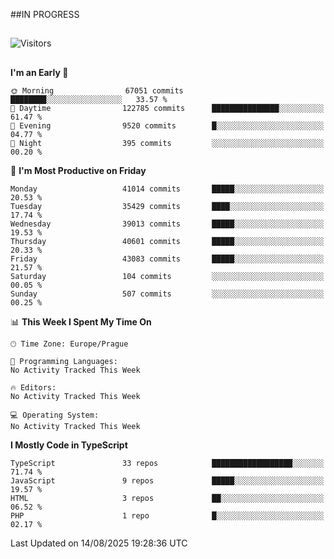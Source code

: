 ##IN PROGRESS
##
![Visitors](https://komarev.com/ghpvc/?username=petrbui&style=for-the-badge&label=Visitors+👀)



##
<!--
[![My GitHub stats](https://github-readme-stats.vercel.app/api?username=petrbui&theme=github_dark)](https://github.com/anuraghazra/github-readme-stats)

[![My wakatime stats](https://github-readme-stats.vercel.app/api/wakatime?username=petrbui&theme=github_dark)](https://github.com/anuraghazra/github-readme-stats)
-->
<!--START_SECTION:waka-->
**I'm an Early 🐤** 

```text
🌞 Morning                67051 commits       ████████░░░░░░░░░░░░░░░░░   33.57 % 
🌆 Daytime                122785 commits      ███████████████░░░░░░░░░░   61.47 % 
🌃 Evening                9520 commits        █░░░░░░░░░░░░░░░░░░░░░░░░   04.77 % 
🌙 Night                  395 commits         ░░░░░░░░░░░░░░░░░░░░░░░░░   00.20 % 
```
📅 **I'm Most Productive on Friday** 

```text
Monday                   41014 commits       █████░░░░░░░░░░░░░░░░░░░░   20.53 % 
Tuesday                  35429 commits       ████░░░░░░░░░░░░░░░░░░░░░   17.74 % 
Wednesday                39013 commits       █████░░░░░░░░░░░░░░░░░░░░   19.53 % 
Thursday                 40601 commits       █████░░░░░░░░░░░░░░░░░░░░   20.33 % 
Friday                   43083 commits       █████░░░░░░░░░░░░░░░░░░░░   21.57 % 
Saturday                 104 commits         ░░░░░░░░░░░░░░░░░░░░░░░░░   00.05 % 
Sunday                   507 commits         ░░░░░░░░░░░░░░░░░░░░░░░░░   00.25 % 
```


📊 **This Week I Spent My Time On** 

```text
🕑︎ Time Zone: Europe/Prague

💬 Programming Languages: 
No Activity Tracked This Week

🔥 Editors: 
No Activity Tracked This Week

💻 Operating System: 
No Activity Tracked This Week
```

**I Mostly Code in TypeScript** 

```text
TypeScript               33 repos            ██████████████████░░░░░░░   71.74 % 
JavaScript               9 repos             █████░░░░░░░░░░░░░░░░░░░░   19.57 % 
HTML                     3 repos             ██░░░░░░░░░░░░░░░░░░░░░░░   06.52 % 
PHP                      1 repo              █░░░░░░░░░░░░░░░░░░░░░░░░   02.17 % 
```




 Last Updated on 14/08/2025 19:28:36 UTC
<!--END_SECTION:waka-->
